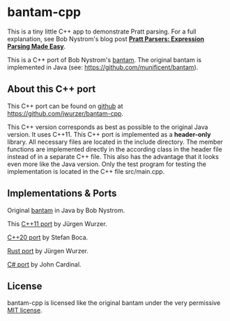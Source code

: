 bantam-cpp
==========

This is a tiny little C++ app to demonstrate Pratt parsing. For a full
explanation, see Bob Nystrom's blog post [**Pratt Parsers: Expression Parsing Made Easy**][blog].

[blog]: http://journal.stuffwithstuff.com/2011/03/19/pratt-parsers-expression-parsing-made-easy/

This is a C++ port of Bob Nystrom's [bantam][java].
The original bantam is implemented in Java (see: https://github.com/munificent/bantam).

[java]: https://github.com/munificent/bantam

## About this C++ port

This C++ port can be found on [github][cpp] at https://github.com/jwurzer/bantam-cpp.

[cpp]: https://github.com/jwurzer/bantam-cpp

This C++ version corresponds as best as possible to the original Java version.
It uses C++11. This C++ port is implemented as a **header-only** library.
All necessary files are located in the include directory. The member functions are
implemented directly in the according class in the header file instead of
in a separate C++ file. This also has the advantage that it looks even more like
the Java version. Only the test program for testing the implementation is located
in the C++ file src/main.cpp.

## Implementations & Ports

Original [bantam](https://github.com/munificent/bantam) in Java by Bob Nystrom.

This [C++11 port](https://github.com/jwurzer/bantam-cpp) by Jürgen Wurzer.

[C++20 port](https://github.com/stefanboca/bantam-cpp) by Stefan Boca.

[Rust port](https://github.com/jwurzer/bantam-rust) by Jürgen Wurzer.

[C# port](https://github.com/jfcardinal/BantamCs) by John Cardinal.


## License

bantam-cpp  is licensed like the original bantam under the very permissive [MIT license](LICENSE).
